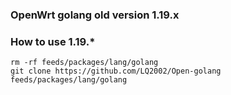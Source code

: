 ### OpenWrt golang old version 1.19.x

### How to use 1.19.*

```shell
rm -rf feeds/packages/lang/golang
git clone https://github.com/LQ2002/Open-golang feeds/packages/lang/golang
```
